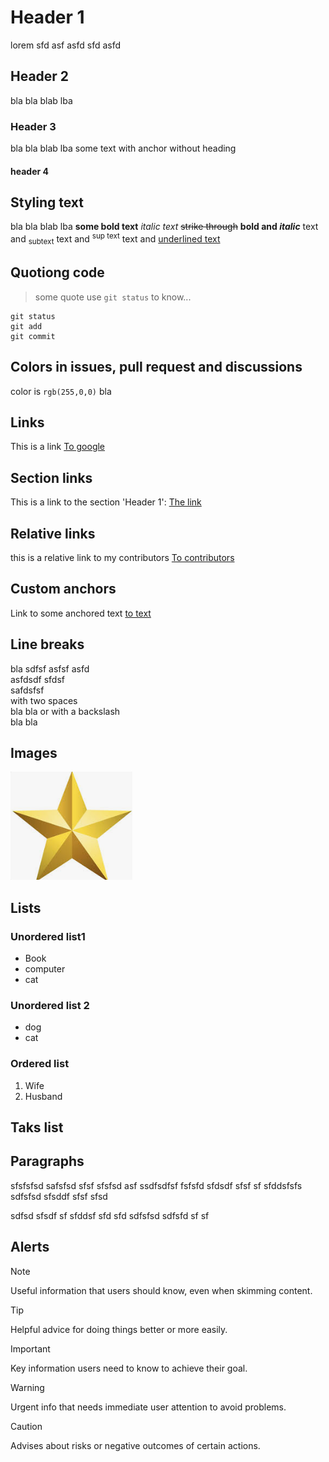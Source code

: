 # Header 1

lorem sfd asf asfd sfd
asfd

## Header 2

bla bla blab lba

### Header 3

bla bla blab lba
<a name='anchor-to-some-text'></a>
some text with anchor without heading

#### header 4

## Styling text

bla bla blab lba
**some bold text**
_italic text_
~~strike through~~
**bold and _italic_**
text and <sub> subtext</sub>
text and <sup>sup text</sup>
text and <ins>underlined text</ins>

## Quotiong code

> some quote
> use `git status` to know...

```
git status
git add
git commit
```

## Colors in issues, pull request and discussions

color is `rgb(255,0,0)` bla

## Links

This is a link [To google](https://www.google.com/)

## Section links

This is a link to the section 'Header 1': [The link](#header-1)

## Relative links

this is a relative link to my contributors [To contributors](./contributors/contributors.md)

## Custom anchors

Link to some anchored text [to text](#anchor-to-some-text)

## Line breaks

bla sdfsf asfsf asfd <br/>
asfdsdf sfdsf <br/>
safdsfsf <br/>
with two spaces  
bla bla
or with a backslash\
bla bla

## Images

![This is a star](./star.png)

## Lists

### Unordered list1

- Book
- computer
- cat

### Unordered list 2

- dog
- cat

### Ordered list

1. Wife
2. Husband

## Taks list

## Paragraphs

sfsfsfsd safsfsd sfsf sfsfsd asf ssdfsdfsf fsfsfd
sfdsdf sfsf sf sfddsfsfs sdfsfsd sfsddf sfsf sfsd

sdfsd sfsdf sf sfddsf sfd sfd sdfsfsd sdfsfd sf sf

## Alerts

> [!NOTE]
> Useful information that users should know, even when skimming content.

> [!TIP]
> Helpful advice for doing things better or more easily.

> [!IMPORTANT]
> Key information users need to know to achieve their goal.

> [!WARNING]
> Urgent info that needs immediate user attention to avoid problems.

> [!CAUTION]
> Advises about risks or negative outcomes of certain actions.
